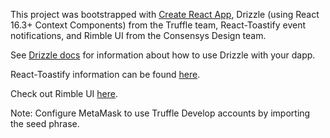 This project was bootstrapped with [Create React App](https://github.com/facebook/create-react-app), Drizzle (using React 16.3+ Context Components) from the Truffle team, React-Toastify event notifications, and Rimble UI from the Consensys Design team.

See [Drizzle docs](https://www.trufflesuite.com/docs/drizzle/overview) for information about how to use Drizzle with your dapp.

React-Toastify information can be found [here](https://github.com/fkhadra/react-toastify).

Check out Rimble UI [here](https://github.com/ConsenSys/rimble-ui).

Note: Configure MetaMask to use Truffle Develop accounts by importing the seed phrase.